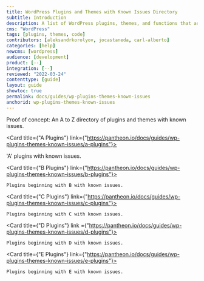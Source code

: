 ```yaml
---
title: WordPress Plugins and Themes with Known Issues Directory
subtitle: Introduction
description: A list of WordPress plugins, themes, and functions that are not supported and/or require workarounds.
cms: "WordPress"
tags: [plugins, themes, code]
contributors: [aleksandrkorolyov, jocastaneda, carl-alberto]
categories: [help]
newcms: [wordpress]
audience: [development]
product: [--]
integration: [--]
reviewed: "2022-03-24"
contenttype: [guide]
layout: guide
showtoc: true
permalink: docs/guides/wp-plugins-themes-known-issues
anchorid: wp-plugins-themes-known-issues
---
```


Proof of concept: An A to Z directory of plugins and themes with known issues.

<CardGroup>

  <Card title={"A Plugins"} link={"https://pantheon.io/docs/guides/wp-plugins-themes-known-issues/a-plugins"}>

   'A' plugins with known issues.

  </Card>

  <Card title={"B Plugins"} link={"https://pantheon.io/docs/guides/wp-plugins-themes-known-issues/b-plugins"}>

    Plugins beginning with B with known issues.

  </Card>

  <Card title={"C Plugins"} link={"https://pantheon.io/docs/guides/wp-plugins-themes-known-issues/c-plugins"}>

    Plugins beginning with C with known issues.

  </Card>

  <Card title={"D Plugins"} link ={"https://pantheon.io/docs/guides/wp-plugins-themes-known-issues/d-plugins"}>

    Plugins beginning with D with known issues.

  </Card>

  <Card title={"E Plugins"} link={"https://pantheon.io/docs/guides/wp-plugins-themes-known-issues/e-plugins"}>

    Plugins beginning with E with known issues.

  </Card>

</CardGroup>
